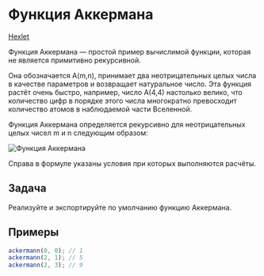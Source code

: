 # Функция Аккермана

[Hexlet](https://ru.hexlet.io/challenges/intro_to_programming_ackermann_exercise)

Функция Аккермана — простой пример вычислимой функции, которая не является примитивно рекурсивной.

Она обозначается A(m,n), принимает два неотрицательных целых числа в качестве параметров и возвращает натуральное число. Эта функция растёт очень быстро, например, число A(4,4) настолько велико, что количество цифр в порядке этого числа многократно превосходит количество атомов в наблюдаемой части Вселенной.

Функция Аккермана определяется рекурсивно для неотрицательных целых чисел m и n следующим образом:

![Функция Аккермана](https://github.com/cgehuzi/notes/raw/main/images/ackermann_exercise.png)

Справа в формуле указаны условия при которых выполняются расчёты.

## Задача

Реализуйте и экспортируйте по умолчанию функцию Аккермана.

## Примеры

```js
ackermann(0, 0); // 1
ackermann(2, 1); // 5
ackermann(2, 3); // 9
```